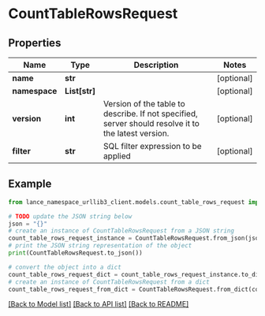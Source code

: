 # CountTableRowsRequest


## Properties

Name | Type | Description | Notes
------------ | ------------- | ------------- | -------------
**name** | **str** |  | [optional] 
**namespace** | **List[str]** |  | [optional] 
**version** | **int** | Version of the table to describe. If not specified, server should resolve it to the latest version.  | [optional] 
**filter** | **str** | SQL filter expression to be applied  | [optional] 

## Example

```python
from lance_namespace_urllib3_client.models.count_table_rows_request import CountTableRowsRequest

# TODO update the JSON string below
json = "{}"
# create an instance of CountTableRowsRequest from a JSON string
count_table_rows_request_instance = CountTableRowsRequest.from_json(json)
# print the JSON string representation of the object
print(CountTableRowsRequest.to_json())

# convert the object into a dict
count_table_rows_request_dict = count_table_rows_request_instance.to_dict()
# create an instance of CountTableRowsRequest from a dict
count_table_rows_request_from_dict = CountTableRowsRequest.from_dict(count_table_rows_request_dict)
```
[[Back to Model list]](../README.md#documentation-for-models) [[Back to API list]](../README.md#documentation-for-api-endpoints) [[Back to README]](../README.md)


